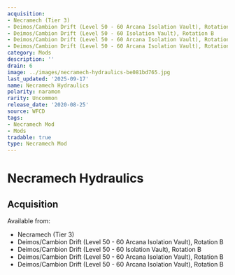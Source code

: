 ```yaml
---
acquisition:
- Necramech (Tier 3)
- Deimos/Cambion Drift (Level 50 - 60 Arcana Isolation Vault), Rotation B
- Deimos/Cambion Drift (Level 50 - 60 Isolation Vault), Rotation B
- Deimos/Cambion Drift (Level 50 - 60 Arcana Isolation Vault), Rotation B
- Deimos/Cambion Drift (Level 50 - 60 Arcana Isolation Vault), Rotation B
category: Mods
description: ''
drain: 6
image: ../images/necramech-hydraulics-be081bd765.jpg
last_updated: '2025-09-17'
name: Necramech Hydraulics
polarity: naramon
rarity: Uncommon
release_date: '2020-08-25'
source: WFCD
tags:
- Necramech Mod
- Mods
tradable: true
type: Necramech Mod
---
```


# Necramech Hydraulics

## Acquisition

Available from:
- Necramech (Tier 3)
- Deimos/Cambion Drift (Level 50 - 60 Arcana Isolation Vault), Rotation B
- Deimos/Cambion Drift (Level 50 - 60 Isolation Vault), Rotation B
- Deimos/Cambion Drift (Level 50 - 60 Arcana Isolation Vault), Rotation B
- Deimos/Cambion Drift (Level 50 - 60 Arcana Isolation Vault), Rotation B

